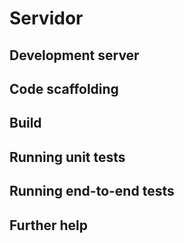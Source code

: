 # Servidor



## Development server



## Code scaffolding



## Build


## Running unit tests


## Running end-to-end tests


## Further help

